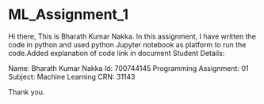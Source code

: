 # ML_Assignment_1

Hi there, This is Bharath Kumar Nakka. In this assignment, I have written the code in python and used python Jupyter notebook as platform to run the code.Added explanation of code link in document
Student Details:

Name: Bharath Kumar Nakka Id: 700744145  Programming Assignment: 01 Subject: Machine Learning CRN: 31143

Thank you.
